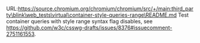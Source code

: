 URL:https://source.chromium.org/chromium/chromium/src/+/main:third_party\blink\web_tests\virtual\container-style-queries-range\README.md
Test container queries with style range syntax flag disables, see https://github.com/w3c/csswg-drafts/issues/8376#issuecomment-2751161553.